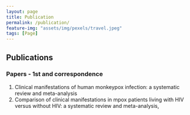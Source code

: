 ```yaml
---
layout: page
title: Publication
permalink: /publication/
feature-img: "assets/img/pexels/travel.jpeg"
tags: [Page]
---
```


## Publications

### Papers - 1st and correspondence

1. Clinical manifestations of human monkeypox infection: a systematic review and meta-analysis
1. Comparison of clinical manifestations in mpox patients living with HIV versus without HIV: a
systematic review and meta-analysis,
